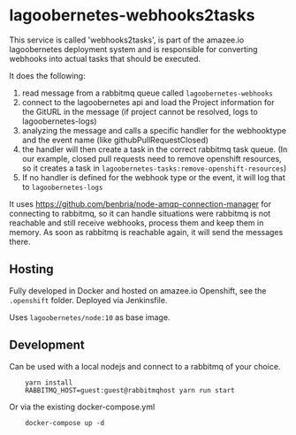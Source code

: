 # lagoobernetes-webhooks2tasks

This service is called 'webhooks2tasks', is part of the amazee.io lagoobernetes deployment system and is responsible for converting webhooks into actual tasks that should be executed.

It does the following:
1. read message from a rabbitmq queue called `lagoobernetes-webhooks`
2. connect to the lagoobernetes api and load the Project information for the GitURL in the message (if project cannot be resolved, logs to lagoobernetes-logs)
3. analyzing the message and calls a specific handler for the webhooktype and the event name (like githubPullRequestClosed)
4. the handler will then create a task in the correct rabbitmq task queue. (In our example, closed pull requests need to remove openshift resources, so it creates a task in `lagoobernetes-tasks:remove-openshift-resources`)
5. If no handler is defined for the webhook type or the event, it will log that to `lagoobernetes-logs`

It uses https://github.com/benbria/node-amqp-connection-manager for connecting to rabbitmq, so it can handle situations were rabbitmq is not reachable and still receive webhooks, process them and keep them in memory. As soon as rabbitmq is reachable again, it will send the messages there.

## Hosting

Fully developed in Docker and hosted on amazee.io Openshift, see the `.openshift` folder. Deployed via Jenkinsfile.

Uses `lagoobernetes/node:10` as base image.

## Development

Can be used with a local nodejs and connect to a rabbitmq of your choice.

        yarn install
        RABBITMQ_HOST=guest:guest@rabbitmqhost yarn run start

Or via the existing docker-compose.yml

        docker-compose up -d
